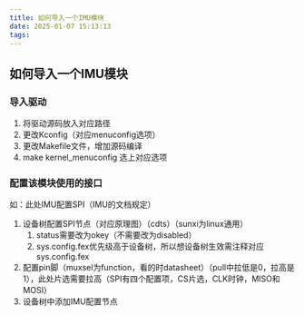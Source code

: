 ```yaml
---
title: 如何导入一个IMU模块
date: 2025-01-07 15:13:13
tags:
---
```


## 如何导入一个IMU模块

### 导入驱动

1. 将驱动源码放入对应路径
2. 更改Kconfig（对应menuconfig选项）
3. 更改Makefile文件，增加源码编译
4. make kernel_menuconfig 选上对应选项

### 配置该模块使用的接口

如：此处IMU配置SPI（IMU的文档规定）

1. 设备树配置SPI节点（对应原理图）（cdts）（sunxi为linux通用）
   1. status需要改为okey（不需要改为disabled）
   2. sys.config.fex优先级高于设备树，所以想设备树生效需注释对应sys.config.fex
2. 配置pin脚（muxsel为function，看的时datasheet）（pull中拉低是0，拉高是1），此处片选需要拉高（SPI有四个配置项，CS片选，CLK时钟，MISO和MOSI）
3. 设备树中添加IMU配置节点


